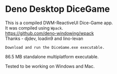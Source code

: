 # Deno Desktop DiceGame

This is a compiled DWM-ReactiveUI Dice-Game app.     
It was compiled using `Wpack`.    
https://github.com/deno-windowing/wpack    
Thanks - djdev, loadin9 and lino-levan    
```
Download and run the DiceGame.exe executable.
```
86.5 MB standalone multiplatform executable.
    
Tested to be working on Windows and Mac.